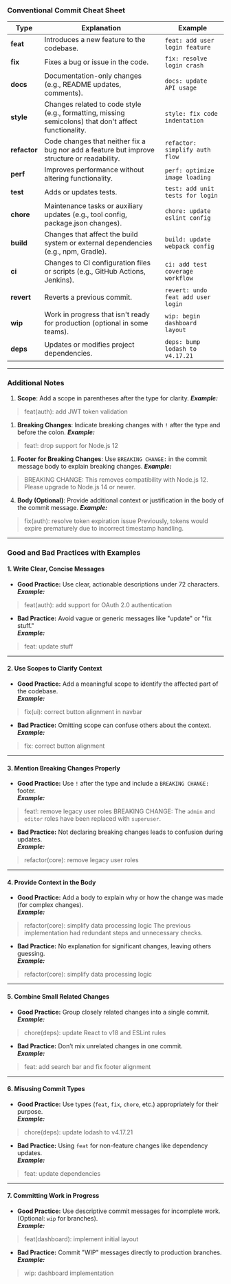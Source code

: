 ### **Conventional Commit Cheat Sheet**

| **Type**     | **Explanation**                                                                                       | **Example**                        |
| ------------ | ----------------------------------------------------------------------------------------------------- | ---------------------------------- |
| **feat**     | Introduces a new feature to the codebase.                                                             | `feat: add user login feature`     |
| **fix**      | Fixes a bug or issue in the code.                                                                     | `fix: resolve login crash`         |
| **docs**     | Documentation-only changes (e.g., README updates, comments).                                          | `docs: update API usage`           |
| **style**    | Changes related to code style (e.g., formatting, missing semicolons) that don't affect functionality. | `style: fix code indentation`      |
| **refactor** | Code changes that neither fix a bug nor add a feature but improve structure or readability.           | `refactor: simplify auth flow`     |
| **perf**     | Improves performance without altering functionality.                                                  | `perf: optimize image loading`     |
| **test**     | Adds or updates tests.                                                                                | `test: add unit tests for login`   |
| **chore**    | Maintenance tasks or auxiliary updates (e.g., tool config, package.json changes).                     | `chore: update eslint config`      |
| **build**    | Changes that affect the build system or external dependencies (e.g., npm, Gradle).                    | `build: update webpack config`     |
| **ci**       | Changes to CI configuration files or scripts (e.g., GitHub Actions, Jenkins).                         | `ci: add test coverage workflow`   |
| **revert**   | Reverts a previous commit.                                                                            | `revert: undo feat add user login` |
| **wip**      | Work in progress that isn't ready for production (optional in some teams).                            | `wip: begin dashboard layout`      |
| **deps**     | Updates or modifies project dependencies.                                                             | `deps: bump lodash to v4.17.21`    |

---

### **Additional Notes**

1. **Scope**: Add a scope in parentheses after the type for clarity.
***Example:***
>feat(auth): add JWT token validation

1. **Breaking Changes**: Indicate breaking changes with `!` after the type and before the colon.
***Example:***
>feat!: drop support for Node.js 12

1. **Footer for Breaking Changes**: Use `BREAKING CHANGE:` in the commit message body to explain breaking changes.
***Example:***
>BREAKING CHANGE: This removes compatibility with Node.js 12. Please upgrade to Node.js 14 or newer.

4. **Body (Optional)**: Provide additional context or justification in the body of the commit message.
***Example:***
>fix(auth): resolve token expiration issue  Previously, tokens would expire prematurely due to incorrect timestamp handling.

---

### **Good and Bad Practices with Examples**

#### 1. **Write Clear, Concise Messages**

- **Good Practice:** Use clear, actionable descriptions under 72 characters.  
***Example:***
>feat(auth): add support for OAuth 2.0 authentication

- **Bad Practice:** Avoid vague or generic messages like "update" or "fix stuff."  
***Example:***
>feat: update stuff


---

#### 2. **Use Scopes to Clarify Context**

- **Good Practice:** Add a meaningful scope to identify the affected part of the codebase.  
***Example:***
>fix(ui): correct button alignment in navbar

- **Bad Practice:** Omitting scope can confuse others about the context.  
***Example:***
>fix: correct button alignment

---

#### 3. **Mention Breaking Changes Properly**

- **Good Practice:** Use `!` after the type and include a `BREAKING CHANGE:` footer.  
***Example:***  
>feat!: remove legacy user roles  BREAKING CHANGE: The `admin` and `editor` roles have been replaced with `superuser`.

- **Bad Practice:** Not declaring breaking changes leads to confusion during updates.  
***Example:***
>refactor(core): remove legacy user roles

---

#### 4. **Provide Context in the Body**

- **Good Practice:** Add a body to explain why or how the change was made (for complex changes).  
***Example:***  
>refactor(core): simplify data processing logic  The previous implementation had redundant steps and unnecessary checks.

- **Bad Practice:** No explanation for significant changes, leaving others guessing.  
***Example:***
>refactor(core): simplify data processing logic

---

#### 5. **Combine Small Related Changes**

- **Good Practice:** Group closely related changes into a single commit.  
***Example:***
>chore(deps): update React to v18 and ESLint rules

- **Bad Practice:** Don’t mix unrelated changes in one commit.  
***Example:***
>feat: add search bar and fix footer alignment

---

#### 6. **Misusing Commit Types**

- **Good Practice:** Use types (`feat`, `fix`, `chore`, etc.) appropriately for their purpose.  
***Example:***
>chore(deps): update lodash to v4.17.21

- **Bad Practice:** Using `feat` for non-feature changes like dependency updates.  
***Example:***
>feat: update dependencies

---

#### 7. **Committing Work in Progress**

- **Good Practice:** Use descriptive commit messages for incomplete work. (Optional: `wip` for branches).  
***Example:***
>feat(dashboard): implement initial layout

- **Bad Practice:** Commit "WIP" messages directly to production branches.  
***Example:***
>wip: dashboard implementation





    